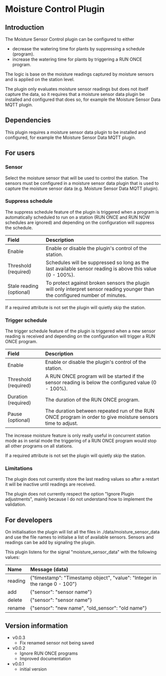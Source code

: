 # Moisture Control Plugin

## Introduction

The Moisture Sensor Control plugin can be configured to either

- decrease the watering time for plants by suppressing a schedule (program).
- increase the watering time for plants by triggering a RUN ONCE program.

The logic is base on the moisture readings captured by moisture sensors
and is applied on the station level.

The plugin only evaluates moisture sensor readings but does not itself
capture the data, so it requires that a moisture sensor data plugin be
installed and configured that does so, for example the Moisture Sensor
Data MQTT plugin.

## Dependencies

This plugin requires a moisture sensor data plugin to be installed and
configured, for example the Moisture Sensor Data MQTT plugin.

## For users

### Sensor
Select the moisture sensor that will be used to control the
station. The sensors must be configured in a moisture sensor data
plugin that is used to capture the moisture sensor data (e.g. Moisture
Sensor Data MQTT plugin).

### Suppress schedule

The suppress schedule feature of the plugin is triggered when a
program is automatically scheduled to run on a station (RUN ONCE and
RUN NOW schedules are ignored) and depending on the configuration will
suppress the schedule.

|Field |Description|
| :--- | :--- |
|Enable | Enable or disable the plugin's control of the station.|
|Threshold (required) | Schedules will be suppressed so long as the last available sensor reading is above this value (0 - 100%).|
|Stale reading (optional) | To protect against broken sensors the plugin will only interpret sensor reading younger than the configured number of minutes.|

If a required attribute is not set the plugin will quietly skip the station.

### Trigger schedule

The trigger schedule feature of the plugin is triggered when a
new sensor reading is received and depending on the
configuration will trigger a RUN ONCE program.

|Field |Description|
| :--- | :--- |
|Enable| Enable or disable the plugin's control of the station.|
|Threshold (required)| A RUN ONCE program will be started if the sensor reading is below the configured value (0 - 100%).|
|Duration (required)| The duration of the RUN ONCE program.|
|Pause (optional)| The duration between repeated run of the RUN ONCE program in order to give moisture sensors time to adjust.|

The increase moisture feature is only really useful in concurrent
station mode as in serial mode the triggering of a RUN ONCE program
would stop all other programs on all stations.

If a required attribute is not set the plugin will quietly skip the station.

### Limitations

The plugin does not currently store the last reading values so after a
restart it will be inactive until readings are received.

The plugin does not currently respect the option "Ignore Plugin
adjustments", mainly because I do not understand how to implement
the validation.

## For developers

On initialisation the plugin will list all the files in
./data/moisture\_sensor_data and use the file names to initialse a
list of available sensors. Sensors and readings can be add by
signaling the plugin.

This plugin listens for the signal "moisture\_sensor_data" with the
following values:

|Name | Message (data) |
| :--- | :--- |
|reading | {"timestamp": "Timestamp object", "value": "Integer in the range 0 - 100"} |
|add | {"sensor": "sensor name"} |
|delete | {"sensor": "sensor name"} |
|rename | {"sensor": "new name", "old_sensor": "old name"} |


## Version information

- v0.0.3
  - Fix renamed sensor not being saved
- v0.0.2
  - Ignore RUN ONCE programs
  - Improved documentation
- v0.0.1
  - initial version
